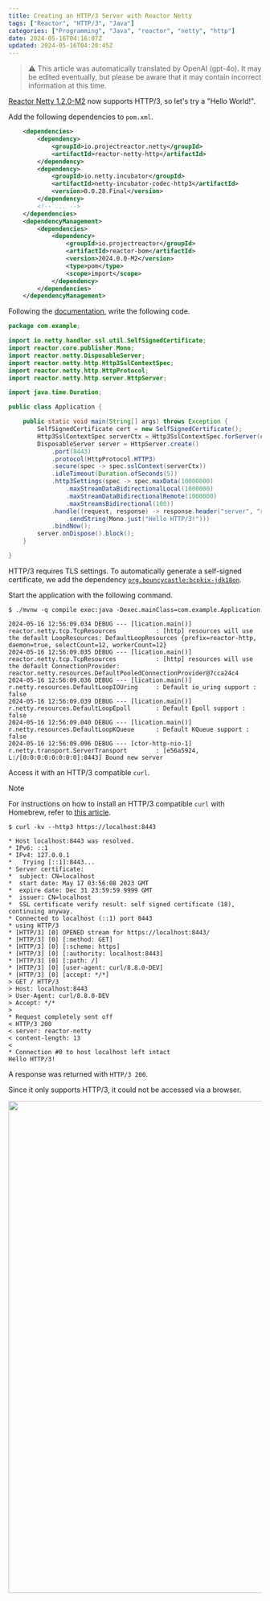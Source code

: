 ```yaml
---
title: Creating an HTTP/3 Server with Reactor Netty
tags: ["Reactor", "HTTP/3", "Java"]
categories: ["Programming", "Java", "reactor", "netty", "http"]
date: 2024-05-16T04:16:07Z
updated: 2024-05-16T04:20:45Z
---
```


> ⚠️ This article was automatically translated by OpenAI (gpt-4o).
> It may be edited eventually, but please be aware that it may contain incorrect information at this time.

[Reactor Netty 1.2.0-M2](https://github.com/reactor/reactor-netty/releases/tag/v1.2.0-M2) now supports HTTP/3, so let's try a "Hello World!".

Add the following dependencies to `pom.xml`.

```xml
	<dependencies>
		<dependency>
			<groupId>io.projectreactor.netty</groupId>
			<artifactId>reactor-netty-http</artifactId>
		</dependency>
		<dependency>
			<groupId>io.netty.incubator</groupId>
			<artifactId>netty-incubator-codec-http3</artifactId>
			<version>0.0.28.Final</version>
		</dependency>
		<!-- ... -->
	</dependencies>
	<dependencyManagement>
		<dependencies>
			<dependency>
				<groupId>io.projectreactor</groupId>
				<artifactId>reactor-bom</artifactId>
				<version>2024.0.0-M2</version>
				<type>pom</type>
				<scope>import</scope>
			</dependency>
		</dependencies>
	</dependencyManagement>
```

Following the [documentation](https://projectreactor.io/docs/netty/milestone/reference/http-server.html#HTTP3), write the following code.

```java
package com.example;

import io.netty.handler.ssl.util.SelfSignedCertificate;
import reactor.core.publisher.Mono;
import reactor.netty.DisposableServer;
import reactor.netty.http.Http3SslContextSpec;
import reactor.netty.http.HttpProtocol;
import reactor.netty.http.server.HttpServer;

import java.time.Duration;

public class Application {

	public static void main(String[] args) throws Exception {
		SelfSignedCertificate cert = new SelfSignedCertificate();
		Http3SslContextSpec serverCtx = Http3SslContextSpec.forServer(cert.privateKey(), null, cert.certificate());
		DisposableServer server = HttpServer.create()
			.port(8443)
			.protocol(HttpProtocol.HTTP3)
			.secure(spec -> spec.sslContext(serverCtx))
			.idleTimeout(Duration.ofSeconds(5))
			.http3Settings(spec -> spec.maxData(10000000)
				.maxStreamDataBidirectionalLocal(1000000)
				.maxStreamDataBidirectionalRemote(1000000)
				.maxStreamsBidirectional(100))
			.handle((request, response) -> response.header("server", "reactor-netty")
				.sendString(Mono.just("Hello HTTP/3!")))
			.bindNow();
		server.onDispose().block();
	}

}
```

HTTP/3 requires TLS settings. To automatically generate a self-signed certificate, we add the dependency [`org.bouncycastle:bcpkix-jdk18on`](https://central.sonatype.com/artifact/org.bouncycastle/bcpkix-jdk18on).

Start the application with the following command.

```
$ ./mvnw -q compile exec:java -Dexec.mainClass=com.example.Application

2024-05-16 12:56:09.034 DEBUG --- [lication.main()] reactor.netty.tcp.TcpResources           : [http] resources will use the default LoopResources: DefaultLoopResources {prefix=reactor-http, daemon=true, selectCount=12, workerCount=12}
2024-05-16 12:56:09.035 DEBUG --- [lication.main()] reactor.netty.tcp.TcpResources           : [http] resources will use the default ConnectionProvider: reactor.netty.resources.DefaultPooledConnectionProvider@7cca24c4
2024-05-16 12:56:09.036 DEBUG --- [lication.main()] r.netty.resources.DefaultLoopIOUring     : Default io_uring support : false
2024-05-16 12:56:09.039 DEBUG --- [lication.main()] r.netty.resources.DefaultLoopEpoll       : Default Epoll support : false
2024-05-16 12:56:09.040 DEBUG --- [lication.main()] r.netty.resources.DefaultLoopKQueue      : Default KQueue support : false
2024-05-16 12:56:09.096 DEBUG --- [ctor-http-nio-1] r.netty.transport.ServerTransport        : [e56a5924, L:/[0:0:0:0:0:0:0:0]:8443] Bound new server
```

Access it with an HTTP/3 compatible `curl`.

> [!NOTE]
> For instructions on how to install an HTTP/3 compatible `curl` with Homebrew, refer to [this article](/entries/792/en).

```
$ curl -kv --http3 https://localhost:8443

* Host localhost:8443 was resolved.
* IPv6: ::1
* IPv4: 127.0.0.1
*   Trying [::1]:8443...
* Server certificate:
*  subject: CN=localhost
*  start date: May 17 03:56:08 2023 GMT
*  expire date: Dec 31 23:59:59 9999 GMT
*  issuer: CN=localhost
*  SSL certificate verify result: self signed certificate (18), continuing anyway.
* Connected to localhost (::1) port 8443
* using HTTP/3
* [HTTP/3] [0] OPENED stream for https://localhost:8443/
* [HTTP/3] [0] [:method: GET]
* [HTTP/3] [0] [:scheme: https]
* [HTTP/3] [0] [:authority: localhost:8443]
* [HTTP/3] [0] [:path: /]
* [HTTP/3] [0] [user-agent: curl/8.8.0-DEV]
* [HTTP/3] [0] [accept: */*]
> GET / HTTP/3
> Host: localhost:8443
> User-Agent: curl/8.8.0-DEV
> Accept: */*
> 
* Request completely sent off
< HTTP/3 200 
< server: reactor-netty
< content-length: 13
< 
* Connection #0 to host localhost left intact
Hello HTTP/3!
```

A response was returned with `HTTP/3 200`.

Since it only supports HTTP/3, it could not be accessed via a browser.

<img width="979" src="https://github.com/making/blog.ik.am/assets/106908/e5dbf316-6148-4bac-b62a-fcbedb30b4a3">
